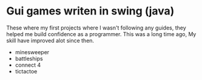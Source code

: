 # Gui games writen in swing (java)

These where my first projects where I wasn't following any guides,
they helped me build confidence as a programmer.
This was a long time ago, My skill have improved alot since then.

* minesweeper
* battleships
* connect 4
* tictactoe
